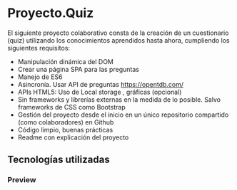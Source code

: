 # Proyecto.Quiz

El siguiente proyecto colaborativo consta de la creación de un cuestionario (quiz) utilizando los conocimientos aprendidos hasta ahora, cumpliendo los siguientes requisitos:

- Manipulación dinámica del DOM
- Crear una página SPA para las preguntas
- Manejo de ES6
- Asincronía. Usar API de preguntas https://opentdb.com/
- APIs HTML5: Uso de Local storage , gráficas (opcional)
- Sin frameworks y librerías externas en la medida de lo posible. Salvo frameworks de CSS como Bootstrap
- Gestión del proyecto desde el inicio en un único repositorio compartido (como colaboradores) en Github
- Código limpio, buenas prácticas
- Readme con explicación del proyecto


## Tecnologías utilizadas


### Preview
